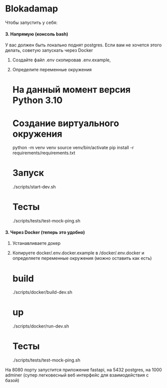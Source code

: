 # Blokadamap

Чтобы запустить у себя:

####  3. Напрямую (консоль bash)

У вас должен быть локально поднят postgres. Если вам не хочется этого делать, советую запускать через Docker

1. Создайте файл .env скопировав .env.example,
2. Определите переменные окружения


    # На данный момент версия Python 3.10
    # Создание виртуального окружения
    python -m venv venv
    source venv/bin/activate
    pip install -r requirements/requirements.txt

    # Запуск
    ./scripts/start-dev.sh

    # Тесты
    ./scripts/tests/test-mock-ping.sh

#### 3. Через Docker (теперь это удобно)
    
1. Устанавливаете докер 
2. Копируете docker/.env.docker.example в /docker/.env.docker и определяете переменные окружения (можно оставить как есть)


    # build
    ./scripts/docker/build-dev.sh
    # up
    ./scripts/docker/run-dev.sh
    # Тесты
    ./scripts/tests/test-mock-ping.sh
    
    
На 8080 порту запустится приложение fastapi, на 5432 postgres, на 1000 adminer (супер легковесный веб интерфейс для взаимодействия с базой)